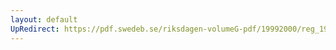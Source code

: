 ```yaml
---
layout: default
UpRedirect: https://pdf.swedeb.se/riksdagen-volumeG-pdf/19992000/reg_19992000/reg_19992000_0074.pdf
---
```

